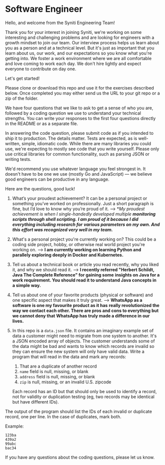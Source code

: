 # Software Engineer

Hello, and welcome from the Syniti Engineering Team!

Thank you for your interest in joining Syniti, we're working on some
interesting and challenging problems and are looking for engineers with a
growth mindset to join our team. Our interview process helps us learn about
you as a person and at a technical level. But it's just as important that you
learn about us, our work, and our expectations so you know what you're
getting into. We foster a work environment where we are all comfortable and
love coming to work each day. We don't hire lightly and expect everyone to
contribute on day one.

Let's get started!

Please clone or download this repo and use it for the exercises described below.
Once completed you may either send us the URL to your git repo or a zip of
the folder.

We have four questions that we like to ask to get a sense of who you are, 
followed by a coding question we use to understand your technical strengths. 
You can write your responses to the first four questions directly in the README 
or as a separate file.

In answering the code question, please submit code as if you intended to
ship it to production. The details matter. Tests are expected, as is
well-written, simple, idiomatic code. While there are many libraries you
could use, we're expecting to mostly see code that you write yourself. Please
only use critical libraries for common functionality, such as parsing JSON or
writing tests.

We'd recommend you use whatever language you feel strongest in. It doesn't have
to be one we use (mostly Go and JavaScript) — we believe good engineers can be 
productive in any language.

Here are the questions, good luck!

1. What’s your proudest achievement? It can be a personal project or something
   you’ve worked on professionally. Just a short paragraph is fine, but I’d
   love to know why you’re proud of it. --> **My proudest achievement is when I single-handedly developed multiple
   **monitoring scripts through shell scripting.** **I am proud of it because I did everything including research for** 
   **various parameters on my own. And this effort was recognized very well in my team.***

2. What's a personal project you're currently working on? This could be a
   coding side project, hobby, or otherwise real world project you're working
   on. --> **I am currently working on learning Python and parallely exploring deeply in Docker and Kubernetes.**

3. Tell us about a technical book or article you read recently, why you liked
   it, and why we should read it. --> **I recently referred "Herbert Schildt, Java The Complete Reference" for gaining some**
   **insights on Java for a work requirement. You should read it to understand Java concepts in a simple way.**

4. Tell us about one of your favorite products (physical or software) and one
   specific aspect that makes it truly great. --> **WhatsApp as a software is one my favourite product as it has**
   **really revolutionized the way we contact each other. There are pros and cons to everything but we cannot deny that**
   **WhatsApp has truly made a difference in our lives.**

5. In this repo is a `data.json` file. It contains an imaginary example set
   of data a customer might need to migrate from one system to another. It's a
   JSON encoded array of objects. The customer understands some of the data
   might be bad and wants to know which records are invalid so they can ensure
   the new system will only have valid data. Write a program that will read
   in the data and mark any records:

   1. That are a duplicate of another record
   2. `name` field is null, missing, or blank
   3. `address` field is null, missing, or blank
   4. `zip` is null, missing, or an invalid U.S. zipcode

   Each record has an ID but that should only be used to identify a record,
   not for validity or duplication testing (eg, two records may be identical
   but have different IDs).

The output of the program should list the IDs of each invalid or duplicate
record, one per line. In the case of duplicates, mark both.

Example:

```
123ba
439a2
99abc
bac34
```

If you have any questions about the coding questions, please let us know.
